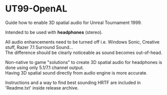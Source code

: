 # UT99-OpenAL
Guide how to enable 3D spatial audio for Unreal Tournament 1999.

Intended to be used with **headphones** (stereo).  

All audio enhancements need to be turned off i.e. Windows Sonic, Creative stuff, Razer 7.1 Surround Sound...  
The difference should be clearly noticeable as sound becomes out-of-head.

Non-native to game "solutions" to create 3D spatial audio for headphones is done using only 5.1/7.1 channel output.  
Having 3D spatial sound directly from audio engine is more accurate.

Instructions and a way to find best sounding HRTF are included in 'Readme.txt' inside release archive.
